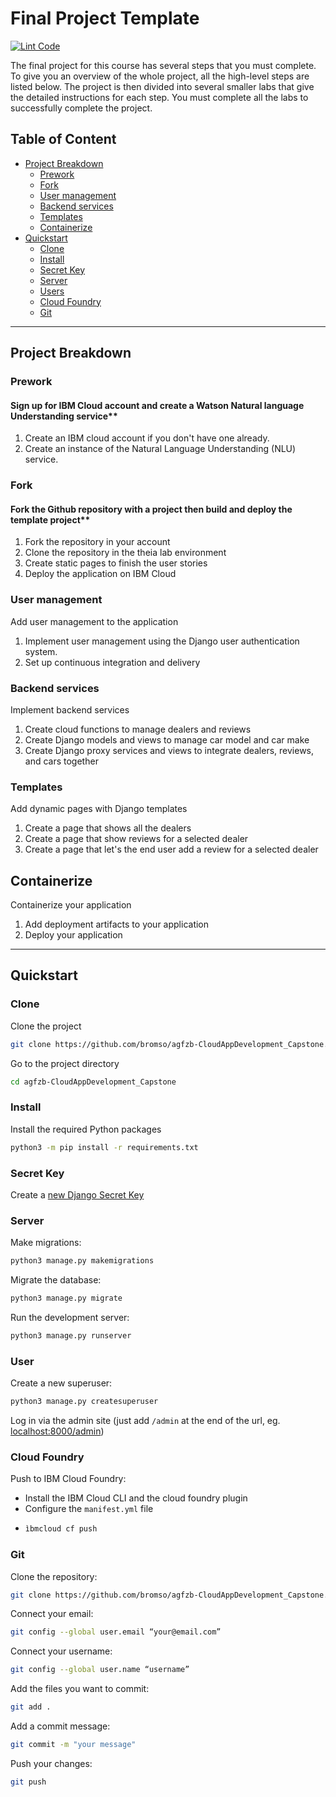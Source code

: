 # Final Project Template

[![Lint Code](https://github.com/bromso/agfzb-CloudAppDevelopment_Capstone/actions/workflows/linter.yml/badge.svg)](https://github.com/bromso/agfzb-CloudAppDevelopment_Capstone/actions/workflows/linter.yml)

The final project for this course has several steps that you must complete. 
To give you an overview of the whole project, all the high-level steps are listed below. 
The project is then divided into several smaller labs that give the detailed instructions for each step. 
You must complete all the labs to successfully complete the project.

## Table of Content
- [Project Breakdown](#project-breakdown)
    - [Prework](#prework)
    - [Fork](#fork)
    - [User management](#user-management)
    - [Backend services](#backend-services)
    - [Templates](#templates)
    - [Containerize](#containerize)
- [Quickstart](#quickstart)
    - [Clone](#clone)
    - [Install](#install)
    - [Secret Key](#secret-Key)
    - [Server](#server)
    - [Users](#users)
    - [Cloud Foundry](#cloud-foundry)
    - [Git](#git)

---

## Project Breakdown

### Prework
#### Sign up for IBM Cloud account and create a Watson Natural language Understanding service**
1. Create an IBM cloud account if you don't have one already.
2. Create an instance of the Natural Language Understanding (NLU) service.

### Fork
#### Fork the Github repository with a project then build and deploy the template project**
1. Fork the repository in your account
2. Clone the repository in the theia lab environment
3. Create static pages to finish the user stories
4. Deploy the application on IBM Cloud

### User management
Add user management to the application
1. Implement user management using the Django user authentication system.
2. Set up continuous integration and delivery

### Backend services
Implement backend services
1. Create cloud functions to manage dealers and reviews
2. Create Django models and views to manage car model and car make
3. Create Django proxy services and views to integrate dealers, reviews, and cars together
 
### Templates
Add dynamic pages with Django templates
1. Create a page that shows all the dealers
2. Create a page that show reviews for a selected dealer
3. Create a page that let's the end user add a review for a selected dealer

## Containerize
Containerize your application
1. Add deployment artifacts to your application
2. Deploy your application

---

## Quickstart

### Clone
Clone the project
```sh
git clone https://github.com/bromso/agfzb-CloudAppDevelopment_Capstone.git
```

Go to the project directory
```sh
cd agfzb-CloudAppDevelopment_Capstone
```

### Install
Install the required Python packages
```sh
python3 -m pip install -r requirements.txt
```


### Secret Key
Create a [new Django Secret Key](https://humberto.io/blog/tldr-generate-django-secret-key/) 

### Server
Make migrations:
```sh
python3 manage.py makemigrations
```
Migrate the database:
```sh
python3 manage.py migrate
```
Run the development server:
```sh
python3 manage.py runserver
```

### User
Create a new superuser:
```sh
python3 manage.py createsuperuser
```

Log in via the admin site (just add `/admin` at the end of the url, eg. [localhost:8000/admin](localhost:8000/admin))

### Cloud Foundry
Push to IBM Cloud Foundry:
- Install the IBM Cloud CLI and the cloud foundry plugin
- Configure the `manifest.yml` file
-   ```sh
    ìbmcloud cf push
    ```
### Git
Clone the repository:
```sh
git clone https://github.com/bromso/agfzb-CloudAppDevelopment_Capstone.git
```
Connect your email:
```sh
git config --global user.email “your@email.com”
```
Connect your username:
```sh
git config --global user.name “username”
```
Add the files you want to commit:
```sh
git add .
```
Add a commit message:
```sh
git commit -m "your message"
```
Push your changes:
```sh
git push
```
